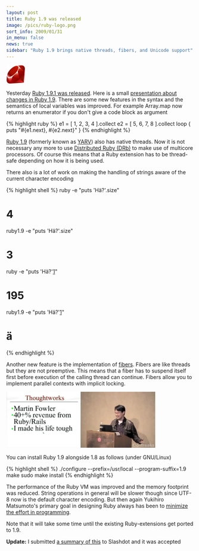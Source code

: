 ```yaml
---
layout: post
title: Ruby 1.9 was released
image: /pics/ruby-logo.png
sort_info: 2009/01/31
in_menu: false
news: true
sidebar: "Ruby 1.9 brings native threads, fibers, and Unicode support"
---
```


<span class="right"><img src="/pics/ruby-logo.png" width="50" alt=""/></span>

Yesterday [Ruby 1.9.1 was released][1]. Here is a small [presentation about changes in Ruby 1.9][2]. There are some new features in the syntax and the semantics of local variables was improved. For example Array.map now returns an enumerator if you don't give a code block as argument

{% highlight ruby %}
e1 = [ 1, 2, 3, 4 ].collect
e2 = [ 5, 6, 7, 8 ].collect
loop { puts "#{e1.next}, #{e2.next}" }
{% endhighlight %}

[Ruby 1.9][3] (formerly known as [YARV][8]) also has native threads. Now it is not necessary any more to use [Distributed Ruby (DRb)][4] to make use of multicore processors. Of course this means that a Ruby extension has to be thread-safe depending on how it is being used.

There also is a lot of work on making the handling of strings aware of the current character encoding

{% highlight shell %}
ruby -e "puts 'Hä?'.size"
# 4
ruby1.9 -e "puts 'Hä?'.size"
# 3
ruby -e "puts 'Hä?'[1]"
# 195
ruby1.9 -e "puts 'Hä?'[1]"
# ä
{% endhighlight %}

Another new feature is the implementation of [fibers][5]. Fibers are like threads but they are not preemptive. This means that a fiber has to suspend itself first before execution of the calling thread can continue. Fibers allow you to implement parallel contexts with implicit locking.

<span class="center"><a href="http://rubyconf2007.confreaks.com/d2t1p8_keynote.html"><img src="/pics/d2t1p8_keynote_preview.jpg" alt="Yukihiro Matsumoto's keynote at Rubyconf 2007" width="400"/></a></span>

You can install Ruby 1.9 alongside 1.8 as follows (under GNU/Linux)

{% highlight shell %}
./configure --prefix=/usr/local --program-suffix=1.9
make
sudo make install
{% endhighlight %}

The performance of the Ruby VM was improved and the memory footprint was reduced. String operations in general will be slower though since UTF-8 now is the default character encoding. But then again Yukihiro Matsumoto's primary goal in designing Ruby always has been to [minimize the effort in programming][6].

Note that it will take some time until the existing Ruby-extensions get ported to 1.9.

**Update:** I submitted [a summary of this][7] to Slashdot and it was accepted

[1]: http://www.rubyinside.com/ruby-191-released-first-production-release-of-the-fastest-ruby-ever-1480.html
[2]: http://www.scribd.com/doc/2589469/Migrating-to-Ruby-19
[3]: http://www.ruby-lang.org/en/news/2009/01/30/ruby-1-9-1-released/
[4]: http://www.ruby-doc.org/core/classes/DRb.html
[5]: http://en.wikipedia.org/wiki/Fiber_(computer_science)
[6]: http://www.artima.com/intv/ruby4.html
[7]: http://developers.slashdot.org/article.pl?sid=09/01/31/230216
[8]: http://www.atdot.net/yarv/

